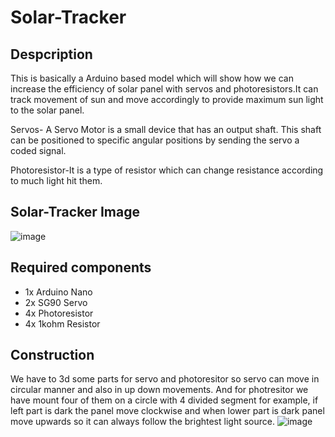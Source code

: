 # Solar-Tracker
## Despcription
This is basically a Arduino based model which will show how we can increase the efficiency of solar panel with servos and photoresistors.It can track movement of sun and move accordingly to provide maximum sun light to the solar panel.

Servos- A Servo Motor is a small device that has an output shaft. This shaft can be positioned to specific angular positions by sending the servo a coded signal.

Photoresistor-It is a type of resistor which can change resistance according to much light hit them.

## Solar-Tracker Image
![image](https://user-images.githubusercontent.com/78264424/106390256-7843e500-640d-11eb-90bd-7aa0e7237f62.png)

## Required components 
- 1x Arduino Nano
- 2x SG90 Servo
- 4x Photoresistor
- 4x 1kohm Resistor
## Construction 
We have to 3d some parts for servo and photoresitor so servo can move in circular manner and also in up down movements.
And for photresitor we have mount four of them  on a circle with 4 divided segment for example, if left part is dark the panel move clockwise and when lower part is dark panel move upwards so it can always follow the brightest light source.
![image](https://user-images.githubusercontent.com/78264424/106392335-4b94cb00-6417-11eb-9d08-bf63e2fa1f7a.png)


